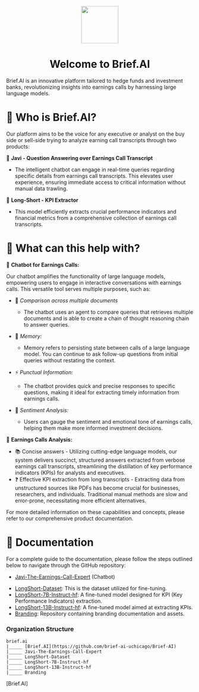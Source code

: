 <div align="center">
<img  style="vertical-align:middle" src="https://github.com/brief-ai-uchicago/Branding/1.5x/brief_logo_black@1.5x.png" width="100px" height="100px"/> 
<h1 style="">Welcome to Brief.AI</h1>
</div>

Brief.AI is an innovative platform tailored to hedge funds and investment banks, revolutionizing insights into
earnings calls by harnessing large language models. 

<h1 style="">🤔 Who is Brief.AI?</h1>

Our platform aims to be the voice for any executive or analyst on the buy side or sell-side trying to analyze earning call transcripts through two products: 

💬 **Javi - Question Answering over Earnings Call Transcript** 
* The intelligent chatbot can engage in real-time queries regarding specific details from earnings call transcripts. This elevates user experience, ensuring immediate access to critical information without manual data trawling.

🧐 **Long-Short - KPI Extractor**
* This model efficiently extracts crucial performance indicators and financial metrics
from a comprehensive collection of earnings call transcripts.

<h1 style="">🚀 What can this help with?</h1>


🔗 **Chatbot for Earnings Calls:**

Our chatbot amplifies the functionality of large language models, empowering users to engage in interactive conversations with earnings calls. This versatile tool serves multiple purposes, such as:

-  🤖 *Comparison across multiple documents*

   - The chatbot uses an agent to compare queries that retrieves multiple documents and is able to create a chain of thought reasoning chain to answer queries.

- 🧠 *Memory:*

    - Memory refers to persisting state between calls of a large language model. You can continue to ask follow-up questions from initial queries without restating the context.

- ⚡ *Punctual Information:* 

    - The chatbot provides quick and precise responses to specific questions, making it ideal for extracting timely information from earnings calls.

- 🚨 *Sentiment Analysis:*

    - Users can gauge the sentiment and emotional tone of earnings calls, helping them make more informed investment decisions.

📃 **Earnings Calls Analysis:**

- 📚 Concise answers
      - Utilizing cutting-edge language models, our system delivers succinct, structured answers extracted from verbose earnings call transcripts, streamlining the distillation of key performance indicators (KPIs) for analysts and executives.
- ❓ Effective KPI extraction from long transcripts
      - Extracting data from unstructured sources like PDFs has become crucial for businesses, researchers, and individuals. Traditional manual methods are slow and error-prone, necessitating more efficient alternatives.

For more detailed information on these capabilities and concepts, please refer to our comprehensive product documentation.

<h1 style="">📖 Documentation</h1>
For a complete guide to the documentation, please follow the steps outlined below to navigate through the GitHub repository:


* [Javi-The-Earnings-Call-Expert](https://github.com/brief-ai-uchicago/Javi-The-Earnings-Call-Expert) (Chatbot)
- [LongShort-Dataset](https://github.com/brief-ai-uchicago/LongShort-Dataset): This is the dataset utilized for fine-tuning.
- [LongShort-7B-Instruct-hf](https://github.com/brief-ai-uchicago/LongShort-7B-Instruct-hf): A fine-tuned model designed for KPI (Key Performance Indicators) extraction.
- [LongShort-13B-Instruct-hf](https://github.com/brief-ai-uchicago/LongShort-13B-Instruct-hf): A fine-tuned model aimed at extracting KPIs.
- [Branding](https://github.com/brief-ai-uchicago/Branding): Repository containing branding documentation and assets.


### Organization Structure
```
brief.ai
|_____ [Brief.AI](https://github.com/brief-ai-uchicago/Brief-AI)
|_____ Javi-The-Earnings-Call-Expert
|_____ LongShort-Dataset
|_____ LongShort-7B-Instruct-hf
|_____ LongShort-13B-Instruct-hf
|_____ Branding
```
[Brief.AI]









[My Other Repository]: https://github.com/yourusername/other-repository
